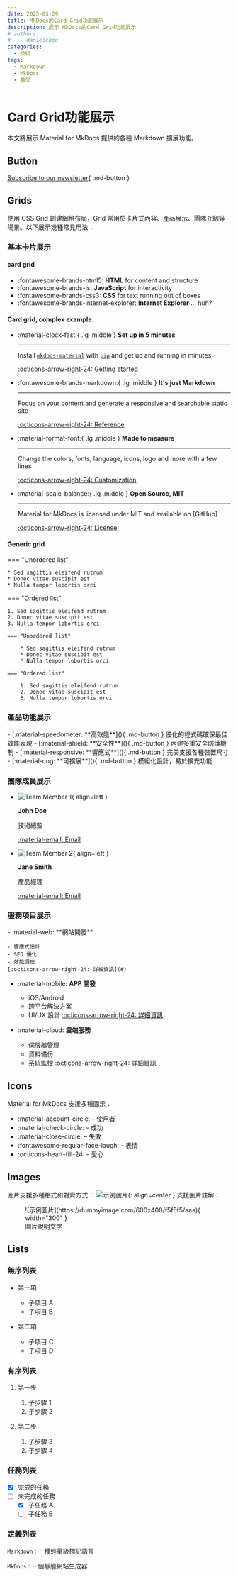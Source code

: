 ```yaml
---
date: 2025-03-29
title: MkDocs的Card Grid功能展示
description: 展示 MkDocs的Card Grid功能展示
# authors:
#   - danielchou
categories:
  - 技術
tags:
  - Markdown
  - MkDocs
  - 教學
---
```


# Card Grid功能展示

本文將展示 Material for MkDocs 提供的各種 Markdown 擴展功能。

<!-- more -->

## Button

[Subscribe to our newsletter](#){ .md-button }

## Grids

使用 CSS Grid 創建網格布局，Grid 常用於卡片式內容、產品展示、團隊介紹等場景。以下展示幾種常見用法：

### 基本卡片展示

#### card grid

<div class="grid cards" markdown>

- :fontawesome-brands-html5: **HTML** for content and structure
- :fontawesome-brands-js: **JavaScript** for interactivity
- :fontawesome-brands-css3: **CSS** for text running out of boxes
- :fontawesome-brands-internet-explorer: **Internet Explorer** ... huh?

</div>



#### Card grid, complex example.

<div class="grid cards" markdown>

-   :material-clock-fast:{ .lg .middle } __Set up in 5 minutes__

    ---

    Install [`mkdocs-material`](#) with [`pip`](#) and get up
    and running in minutes

    [:octicons-arrow-right-24: Getting started](#)

-   :fontawesome-brands-markdown:{ .lg .middle } __It's just Markdown__

    ---

    Focus on your content and generate a responsive and searchable static site

    [:octicons-arrow-right-24: Reference](#)

-   :material-format-font:{ .lg .middle } __Made to measure__

    ---

    Change the colors, fonts, language, icons, logo and more with a few lines

    [:octicons-arrow-right-24: Customization](#)

-   :material-scale-balance:{ .lg .middle } __Open Source, MIT__

    ---

    Material for MkDocs is licensed under MIT and available on [GitHub]

    [:octicons-arrow-right-24: License](#)

</div>



#### Generic grid

<div class="grid" markdown>

=== "Unordered list"

    * Sed sagittis eleifend rutrum
    * Donec vitae suscipit est
    * Nulla tempor lobortis orci

=== "Ordered list"

    1. Sed sagittis eleifend rutrum
    2. Donec vitae suscipit est
    3. Nulla tempor lobortis orci

``` title="Content tabs"
=== "Unordered list"

    * Sed sagittis eleifend rutrum
    * Donec vitae suscipit est
    * Nulla tempor lobortis orci

=== "Ordered list"

    1. Sed sagittis eleifend rutrum
    2. Donec vitae suscipit est
    3. Nulla tempor lobortis orci
```

</div>




### 產品功能展示

<div class="grid" markdown>
- [:material-speedometer: **高效能**](){ .md-button }
  優化的程式碼確保最佳效能表現
- [:material-shield: **安全性**](){ .md-button }
  內建多重安全防護機制
- [:material-responsive: **響應式**](){ .md-button }
  完美支援各種裝置尺寸
- [:material-cog: **可擴展**](){ .md-button }
  模組化設計，易於擴充功能

</div>

### 團隊成員展示

<div class="grid cards" markdown>

-  ![Team Member 1](https://dummyimage.com/150x150/f5f5f5/aaa){ align=left }

    **John Doe**

    技術總監

    [:material-email: Email](#)

-  ![Team Member 2](https://dummyimage.com/150x150/f5f5f5/aaa){ align=left }

    **Jane Smith**

    產品經理

    [:material-email: Email](#)

</div>

### 服務項目展示

<div class="grid cards" markdown>
- :material-web: **網站開發**

    - 響應式設計
    - SEO 優化
    - 效能調校
    [:octicons-arrow-right-24: 詳細資訊](#)

- :material-mobile: **APP 開發**

    - iOS/Android
    - 跨平台解決方案
    - UI/UX 設計
    [:octicons-arrow-right-24: 詳細資訊](#)

- :material-cloud: **雲端服務**

    - 伺服器管理
    - 資料備份
    - 系統監控
    [:octicons-arrow-right-24: 詳細資訊](#)

</div>

## Icons

Material for MkDocs 支援多種圖示：

- :material-account-circle: – 使用者
- :material-check-circle: – 成功
- :material-close-circle: – 失敗
- :fontawesome-regular-face-laugh: – 表情
- :octicons-heart-fill-24: – 愛心


## Images

圖片支援多種格式和對齊方式：
![示例圖片](https://dummyimage.com/600x400/f5f5f5/aaa){: align=center }
支援圖片註解：

<figure markdown>
  ![示例圖片](https://dummyimage.com/600x400/f5f5f5/aaa){ width="300" }
  <figcaption>圖片說明文字</figcaption>
</figure>

## Lists

### 無序列表

- 第一項

  - 子項目 A
  - 子項目 B

- 第二項
  - 子項目 C
  - 子項目 D

### 有序列表

1. 第一步

   1. 子步驟 1
   2. 子步驟 2

2. 第二步
   1. 子步驟 3
   2. 子步驟 4

### 任務列表

- [x] 完成的任務
- [ ] 未完成的任務
  - [x] 子任務 A
  - [ ] 子任務 B

### 定義列表

`Markdown`
: 一種輕量級標記語言

`MkDocs`
: 一個靜態網站生成器
